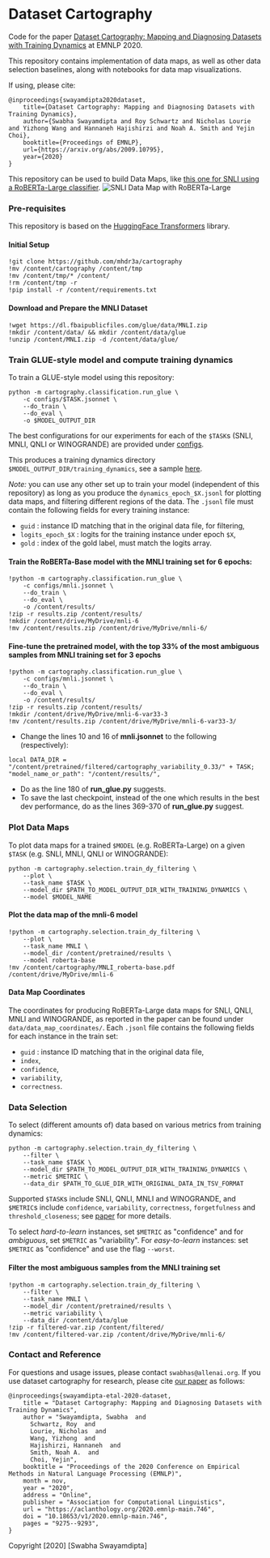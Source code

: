 # Dataset Cartography

Code for the paper [Dataset Cartography: Mapping and Diagnosing Datasets with Training Dynamics](https://aclanthology.org/2020.emnlp-main.746) at EMNLP 2020.

This repository contains implementation of data maps, as well as other data selection baselines, along with notebooks for data map visualizations.

If using, please cite:
```
@inproceedings{swayamdipta2020dataset,
    title={Dataset Cartography: Mapping and Diagnosing Datasets with Training Dynamics},
    author={Swabha Swayamdipta and Roy Schwartz and Nicholas Lourie and Yizhong Wang and Hannaneh Hajishirzi and Noah A. Smith and Yejin Choi},
    booktitle={Proceedings of EMNLP},
    url={https://arxiv.org/abs/2009.10795},
    year={2020}
}
```
This repository can be used to build Data Maps, like [this one for SNLI using a RoBERTa-Large classifier](./sample/SNLI_RoBERTa.pdf).
![SNLI Data Map with RoBERTa-Large](./sample/SNLI_RoBERTa.png)

### Pre-requisites

This repository is based on the [HuggingFace Transformers](https://github.com/huggingface/transformers) library.
<!-- Hyperparameter tuning is based on [HFTune](https://github.com/allenai/hftune). -->

#### Initial Setup
```
!git clone https://github.com/mhdr3a/cartography
!mv /content/cartography /content/tmp
!mv /content/tmp/* /content/
!rm /content/tmp -r
!pip install -r /content/requirements.txt
```
#### Download and Prepare the MNLI Dataset
```
!wget https://dl.fbaipublicfiles.com/glue/data/MNLI.zip
!mkdir /content/data/ && mkdir /content/data/glue
!unzip /content/MNLI.zip -d /content/data/glue/
```

### Train GLUE-style model and compute training dynamics

To train a GLUE-style model using this repository:

```
python -m cartography.classification.run_glue \
    -c configs/$TASK.jsonnet \
    --do_train \
    --do_eval \
    -o $MODEL_OUTPUT_DIR
```
The best configurations for our experiments for each of the `$TASK`s (SNLI, MNLI, QNLI or WINOGRANDE) are provided under [configs](./configs).

This produces a training dynamics directory `$MODEL_OUTPUT_DIR/training_dynamics`, see a sample [here](./sample/training_dynamics/).

*Note:* you can use any other set up to train your model (independent of this repository) as long as you produce the `dynamics_epoch_$X.jsonl` for plotting data maps, and filtering different regions of the data.
The `.jsonl` file must contain the following fields for every training instance:
- `guid` : instance ID matching that in the original data file, for filtering,
- `logits_epoch_$X` : logits for the training instance under epoch `$X`,
- `gold` : index of the gold label, must match the logits array.

#### Train the RoBERTa-Base model with the MNLI training set for 6 epochs:
```
!python -m cartography.classification.run_glue \
    -c configs/mnli.jsonnet \
    --do_train \
    --do_eval \
    -o /content/results/
!zip -r results.zip /content/results/
!mkdir /content/drive/MyDrive/mnli-6
!mv /content/results.zip /content/drive/MyDrive/mnli-6/
```
#### Fine-tune the pretrained model, with the top 33% of the most ambiguous samples from MNLI training set for 3 epochs
```
!python -m cartography.classification.run_glue \
    -c configs/mnli.jsonnet \
    --do_train \
    --do_eval \
    -o /content/results/
!zip -r results.zip /content/results/
!mkdir /content/drive/MyDrive/mnli-6-var33-3
!mv /content/results.zip /content/drive/MyDrive/mnli-6-var33-3/
```
- Change the lines 10 and 16 of **mnli.jsonnet** to the following (respectively):
```
local DATA_DIR = "/content/pretrained/filtered/cartography_variability_0.33/" + TASK;
"model_name_or_path": "/content/results/",
```
- Do as the line 180 of **run_glue.py** suggests.
- To save the last checkpoint, instead of the one which results in the best dev performance, do as the lines 369-370 of **run_glue.py** suggest.


### Plot Data Maps

To plot data maps for a trained `$MODEL` (e.g. RoBERTa-Large) on a given `$TASK` (e.g. SNLI, MNLI, QNLI or WINOGRANDE):

```
python -m cartography.selection.train_dy_filtering \
    --plot \
    --task_name $TASK \
    --model_dir $PATH_TO_MODEL_OUTPUT_DIR_WITH_TRAINING_DYNAMICS \
    --model $MODEL_NAME
```
#### Plot the data map of the mnli-6 model
```
!python -m cartography.selection.train_dy_filtering \
    --plot \
    --task_name MNLI \
    --model_dir /content/pretrained/results \
    --model roberta-base
!mv /content/cartography/MNLI_roberta-base.pdf /content/drive/MyDrive/mnli-6
```

#### Data Map Coordinates

The coordinates for producing RoBERTa-Large data maps for SNLI, QNLI, MNLI and WINOGRANDE, as reported in the paper can be found under `data/data_map_coordinates/`. Each `.jsonl` file contains the following fields for each instance in the train set:
- `guid` : instance ID matching that in the original data file,
- `index`,
- `confidence`,
- `variability`,
- `correctness`.


### Data Selection

To select (different amounts of) data based on various metrics from training dynamics:

```
python -m cartography.selection.train_dy_filtering \
    --filter \
    --task_name $TASK \
    --model_dir $PATH_TO_MODEL_OUTPUT_DIR_WITH_TRAINING_DYNAMICS \
    --metric $METRIC \
    --data_dir $PATH_TO_GLUE_DIR_WITH_ORIGINAL_DATA_IN_TSV_FORMAT
```

Supported `$TASK`s include SNLI, QNLI, MNLI and WINOGRANDE, and `$METRIC`s include `confidence`, `variability`, `correctness`, `forgetfulness` and `threshold_closeness`; see [paper](https://aclanthology.org/2020.emnlp-main.746) for more details.


To select _hard-to-learn_ instances, set `$METRIC` as "confidence" and for _ambiguous_, set `$METRIC` as "variability". For _easy-to-learn_ instances: set `$METRIC` as "confidence" and use the flag `--worst`.

#### Filter the most ambiguous samples from the MNLI training set
```
!python -m cartography.selection.train_dy_filtering \
    --filter \
    --task_name MNLI \
    --model_dir /content/pretrained/results \
    --metric variability \
    --data_dir /content/data/glue
!zip -r filtered-var.zip /content/filtered/
!mv /content/filtered-var.zip /content/drive/MyDrive/mnli-6/
```

### Contact and Reference

For questions and usage issues, please contact `swabhas@allenai.org`. If you use dataset cartography for research, please cite [our paper](https://aclanthology.org/2020.emnlp-main.746) as follows:

```
@inproceedings{swayamdipta-etal-2020-dataset,
    title = "Dataset Cartography: Mapping and Diagnosing Datasets with Training Dynamics",
    author = "Swayamdipta, Swabha  and
      Schwartz, Roy  and
      Lourie, Nicholas  and
      Wang, Yizhong  and
      Hajishirzi, Hannaneh  and
      Smith, Noah A.  and
      Choi, Yejin",
    booktitle = "Proceedings of the 2020 Conference on Empirical Methods in Natural Language Processing (EMNLP)",
    month = nov,
    year = "2020",
    address = "Online",
    publisher = "Association for Computational Linguistics",
    url = "https://aclanthology.org/2020.emnlp-main.746",
    doi = "10.18653/v1/2020.emnlp-main.746",
    pages = "9275--9293",
}
```
Copyright [2020] [Swabha Swayamdipta]

